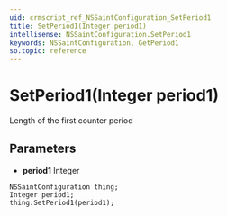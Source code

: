 ```yaml
---
uid: crmscript_ref_NSSaintConfiguration_SetPeriod1
title: SetPeriod1(Integer period1)
intellisense: NSSaintConfiguration.SetPeriod1
keywords: NSSaintConfiguration, GetPeriod1
so.topic: reference
---
```


# SetPeriod1(Integer period1)

Length of the first counter period

## Parameters

* **period1** Integer

```crmscript
NSSaintConfiguration thing;
Integer period1;
thing.SetPeriod1(period1);
```

